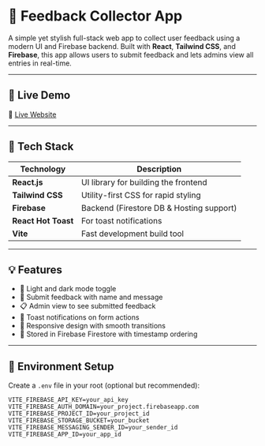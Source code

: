 # 🌟 Feedback Collector App

A simple yet stylish full-stack web app to collect user feedback using a modern UI and Firebase backend. Built with **React**, **Tailwind CSS**, and **Firebase**, this app allows users to submit feedback and lets admins view all entries in real-time.

---

## 🚀 Live Demo

🔗 [Live Website](https://feedback-collector-sonali.netlify.app/)

---

## 🧰 Tech Stack

| Technology         | Description                                |
|--------------------|--------------------------------------------|
| **React.js**       | UI library for building the frontend       |
| **Tailwind CSS**   | Utility-first CSS for rapid styling        |
| **Firebase**       | Backend (Firestore DB & Hosting support)   |
| **React Hot Toast**| For toast notifications                    |
| **Vite**           | Fast development build tool                |

---

## 💡 Features

- 🎨 Light and dark mode toggle
- 📝 Submit feedback with name and message
- 📋 Admin view to see submitted feedback
- 🔔 Toast notifications on form actions
- 📱 Responsive design with smooth transitions
- 🧠 Stored in Firebase Firestore with timestamp ordering

---

## 🔐 Environment Setup

Create a `.env` file in your root (optional but recommended):

```env
VITE_FIREBASE_API_KEY=your_api_key
VITE_FIREBASE_AUTH_DOMAIN=your_project.firebaseapp.com
VITE_FIREBASE_PROJECT_ID=your_project_id
VITE_FIREBASE_STORAGE_BUCKET=your_bucket
VITE_FIREBASE_MESSAGING_SENDER_ID=your_sender_id
VITE_FIREBASE_APP_ID=your_app_id

